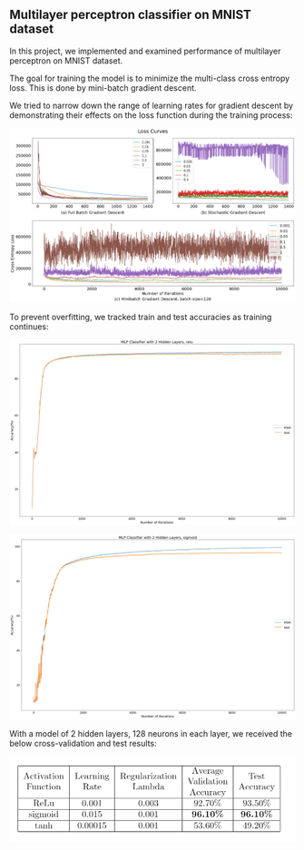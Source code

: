 ## Multilayer perceptron classifier on MNIST dataset

In this project, we implemented and examined performance of multilayer perceptron on MNIST dataset.

The goal for training the model is to minimize the multi-class cross entropy loss. This is done by mini-batch gradient descent.

We tried to narrow down the range of learning rates for gradient descent by demonstrating their effects on the loss function during the training process:

![Loss Graph](/figures/loss_curves_v4.png)

To prevent overfitting, we tracked train and test accuracies as training continues:


![Train-Test Accuracy_ReLu](/figures/train_test_relu.png)

![Train-Test Accuracy_Sigmoid](/figures/train_test_sigmoid.png)

With a model of 2 hidden layers, 128 neurons in each layer, we received the below cross-validation and test results:

![Results_Table](/figures/results_table.png)
